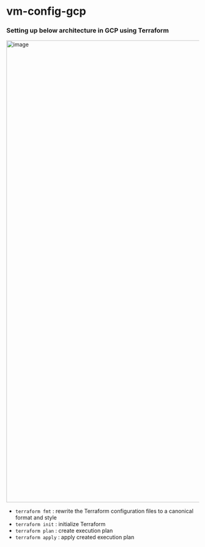 # vm-config-gcp

### Setting up below architecture in GCP using Terraform

<img width="1204" alt="image" src="https://user-images.githubusercontent.com/34973707/193748069-689a0f60-118a-4c46-9cc5-f805904efeda.png">


- `terraform fmt` : rewrite the Terraform configuration files to a canonical format and style
- `terraform init` : initialize Terraform
- `terraform plan` : create execution plan
- `terraform apply` : apply created execution plan
